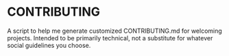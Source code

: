 # CONTRIBUTING
A script to help me generate customized CONTRIBUTING.md for welcoming projects. Intended to be primarily technical, not a substitute for whatever social guidelines you choose.
